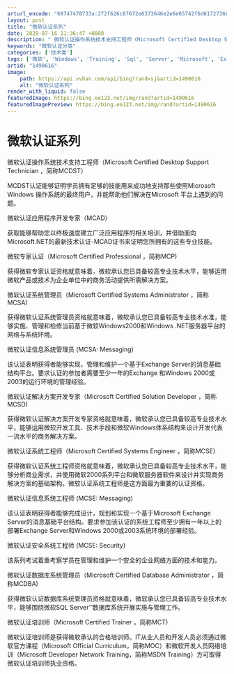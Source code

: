 ```yaml
---
arturl_encode: "68747470733a:2f2f626c6f672e6373646e2e6e65742f6d61727368616c7a62:792f61727469636c652f64657461696c732f31343930363136"
layout: post
title: "微软认证系列"
date: 2020-07-16 11:36:47 +0800
description: " 微软认证操作系统技术支持工程师（Microsoft Certified Desktop Suppo"
keywords: "微软认证分类"
categories: ['技术类']
tags: ['微软', 'Windows', 'Training', 'Sql', 'Server', 'Microsoft', 'Exchange']
artid: "1490616"
image:
    path: https://api.vvhan.com/api/bing?rand=sj&artid=1490616
    alt: "微软认证系列"
render_with_liquid: false
featuredImage: https://bing.ee123.net/img/rand?artid=1490616
featuredImagePreview: https://bing.ee123.net/img/rand?artid=1490616
---
```


# 微软认证系列

微软认证操作系统技术支持工程师（Microsoft Certified Desktop Support Technician ，简称MCDST）
  
MCDST认证能够证明学员拥有足够的技能用来成功地支持那些使用Microsoft Windows 操作系统的最终用户，并能帮助他们解决在Microsoft 平台上遇到的问题。

微软认证应用程序开发专家（MCAD）
  
获取能够帮助您以终极速度建立广泛应用程序的相关培训，并借助面向Microsoft.NET的最新技术认证-MCAD证书来证明您所拥有的这些专业技能。

微软专家认证（Microsoft Certified Professional ，简称MCP)
  
获得微软专家认证资格就意味着，微软承认您已具备较高专业技术水平，能够运用微软产品或技术为企业单位中的商务活动提供所需解决方案。

微软认证系统管理员（Microsoft Certified Systems Administrator ，简称MCSA)
  
获得微软认证系统管理员资格就意味着，微软承认您已具备较高专业技术水准，能够实施、管理和检修当前基于微软Windows2000和Windows .NET服务器平台的网络与系统环境。

微软认证信息系统管理员 (MCSA: Messaging)
  
该认证表明获得者能够实现，管理和维护一个基于Exchange Server的消息基础结构平台。要求认证的参加者需要至少一年的Exchange 和Windows 2000或2003的运行环境的管理经验。

微软认证解决方案开发专家（Microsoft Certified Solution Developer ，简称MCSD)
  
获得微软认证解决方案开发专家资格就意味着，微软承认您已具备较高专业技术水平，能够运用微软开发工具、技术手段和微软Windows体系结构来设计开发代表一流水平的商务解决方案。

微软认证系统工程师（Microsoft Certified Systems Engineer ，简称MCSE)
  
获得微软认证系统工程师资格就意味着，微软承认您已具备较高专业技术水平，能够分析商业需求，并使用微软2000系列平台和微软服务器软件来设计并实现商务解决方案的基础架构。微软认证系统工程师是这方面最为重要的认证资格。

微软认证信息系统工程师 (MCSE: Messaging)
  
该认证表明获得者能够完成设计，规划和实现一个基于Microsoft Exchange Server的消息基础平台结构。要求参加该认证的系统工程师至少拥有一年以上的部署Exchange Server和Windows 2000或2003系统环境的部署经验。

微软认证安全系统工程师 (MCSE: Security)
  
该系列考试着重考察学员在管理和维护一个安全的企业网络方面的技术和能力。

微软认证数据库系统管理员（Microsoft Certified Database Administrator ，简称MCDBA)
  
获得微软认证数据库系统管理员资格就意味着，微软承认您已具备较高专业技术水平，能够围绕微软SQL Server™数据库系统开展实施与管理工作。

微软认证培训师（Microsoft Certified Trainer ，简称MCT)
  
微软认证培训师是获得微软承认的合格培训师。IT从业人员和开发人员必须通过微软官方课程（Microsoft Official Curriculum，简称MOC）和微软开发人员网络培训（Microsoft Developer Network Training，简称MSDN Training）方可取得微软认证培训师执业资格。